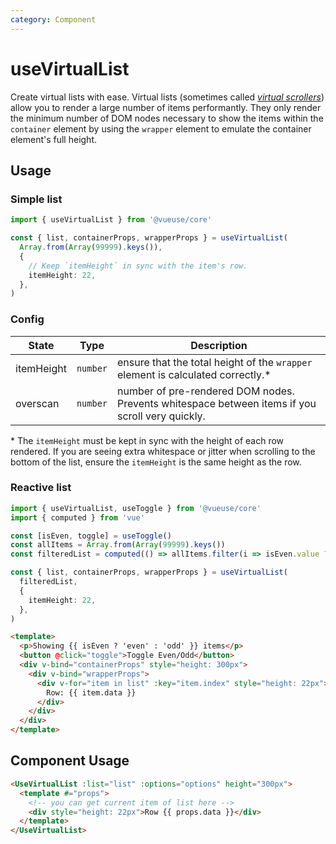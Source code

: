 ```yaml
---
category: Component
---
```


# useVirtualList

Create virtual lists with ease. Virtual lists (sometimes called [*virtual scrollers*](https://akryum.github.io/vue-virtual-scroller/)) allow you to render a large number of items performantly. They only render the minimum number of DOM nodes necessary to show the items within the `container` element by using the `wrapper` element to emulate the container element's full height.

## Usage

### Simple list

```typescript
import { useVirtualList } from '@vueuse/core'

const { list, containerProps, wrapperProps } = useVirtualList(
  Array.from(Array(99999).keys()),
  {
    // Keep `itemHeight` in sync with the item's row.
    itemHeight: 22,
  },
)
```

### Config

| State      | Type     | Description                                                                                     |
|------------|----------|-------------------------------------------------------------------------------------------------|
| itemHeight | `number` | ensure that the total height of the `wrapper` element is calculated correctly.*                 |
| overscan   | `number` | number of pre-rendered DOM nodes. Prevents whitespace between items if you scroll very quickly. |

\* The `itemHeight` must be kept in sync with the height of each row rendered. If you are seeing extra whitespace or jitter when scrolling to the bottom of the list, ensure the `itemHeight` is the same height as the row.

### Reactive list

```typescript
import { useVirtualList, useToggle } from '@vueuse/core'
import { computed } from 'vue'

const [isEven, toggle] = useToggle()
const allItems = Array.from(Array(99999).keys())
const filteredList = computed(() => allItems.filter(i => isEven.value ? i % 2 === 0 : i % 2 === 1))

const { list, containerProps, wrapperProps } = useVirtualList(
  filteredList,
  {
    itemHeight: 22,
  },
)
```

```html
<template>
  <p>Showing {{ isEven ? 'even' : 'odd' }} items</p>
  <button @click="toggle">Toggle Even/Odd</button>
  <div v-bind="containerProps" style="height: 300px">
    <div v-bind="wrapperProps">
      <div v-for="item in list" :key="item.index" style="height: 22px">
        Row: {{ item.data }}
      </div>
    </div>
  </div>
</template>
```

## Component Usage

```html
<UseVirtualList :list="list" :options="options" height="300px">
  <template #="props">
    <!-- you can get current item of list here -->
    <div style="height: 22px">Row {{ props.data }}</div>
  </template>
</UseVirtualList>
```

